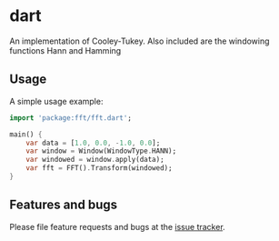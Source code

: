 # dart

An implementation of Cooley-Tukey. Also included are the windowing functions Hann and Hamming

## Usage

A simple usage example:
```dart
import 'package:fft/fft.dart';

main() {
    var data = [1.0, 0.0, -1.0, 0.0];
    var window = Window(WindowType.HANN);
    var windowed = window.apply(data);
    var fft = FFT().Transform(windowed);
}
```

## Features and bugs

Please file feature requests and bugs at the [issue tracker][tracker].

[tracker]: http://example.com/issues/replaceme
